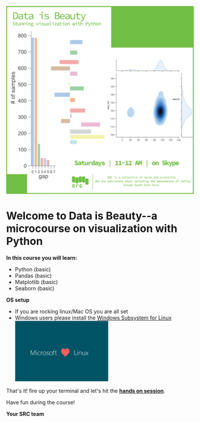 <img src='src/micro_vis-04.png' widht=500>

# Welcome to Data is Beauty--a microcourse on visualization with Python

**In this course you will learn:**

* Python (basic)
* Pandas (basic)
* Matplotlib (basic)
* Seaborn (basic)

**OS setup**

* If you are rocking linux/Mac OS you are all set 
* Windows users please install the [Windows Subsystem for Linux](https://docs.microsoft.com/en-us/windows/wsl/install-win10)
<br><img src='src/mlvl.jpg' width=250>


That's it! fire up your terminal and let's hit the [**hands on session**](https://github.com/fibonaccirabbits/visual_python).

Have fun during the course!

**Your SRC team**

